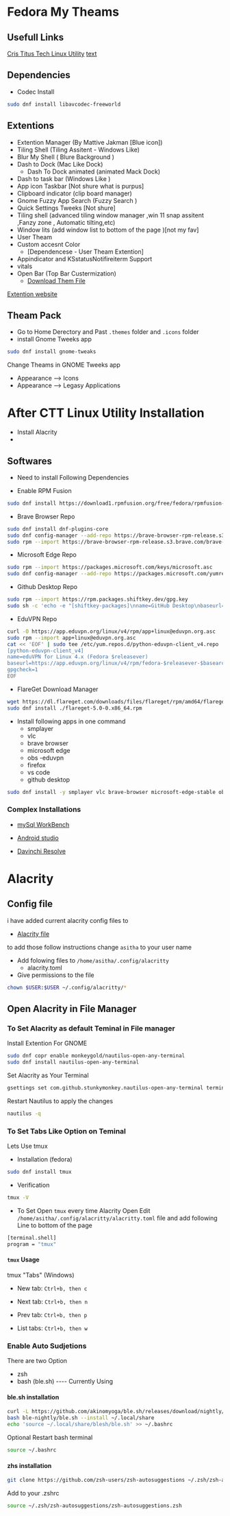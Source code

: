 # Fedora My Theams 

## Usefull Links 
[Cris Titus Tech Linux Utility](https://github.com/ChrisTitusTech/linutil.git)
[text](https://youtu.be/viffvWtMTdo)

## Dependencies 
- Codec Install 

```bash 
sudo dnf install libavcodec-freeworld
```

## Extentions 
- Extention Manager (By Mattive Jakman [Blue icon])
- Tiling Shell (Tiling Assitent - Windows Like)
- Blur My Shell ( Blure Background )
- Dash to Dock (Mac Like Dock)
    - Dash To Dock animated (animated Mack Dock)
- Dash to task bar (Windows Like )
- App icon Taskbar [Not shure what is purpus]
- Clipboard indicator (clip board manager)
- Gnome Fuzzy App Search (Fuzzy Search )
- Quick Settings Tweeks [Not shure]
- Tiling shell (advanced tiling window manager ,win 11 snap assitent ,Fanzy zone , Automatic tilting,etc)
- Window lits (add window list to bottom of the page )[not my fav]
- User Theam
- Custom accesnt Color 
    - [Dependencese - User Theam Extention]
- Appindicator and KSstatusNotifireiterm Support
- vitals
- Open Bar (Top Bar Custermization)
    - [Download Them File](/config/openbar)


[Extention website](https://extensions.gnome.org/extension/7065/tiling-shell/)

## Theam Pack 

- Go to Home Derectory and Past  `.themes` folder and `.icons` folder 
- install Gnome Tweeks app

```bash
sudo dnf install gnome-tweaks 
```

Change Theams in GNOME Tweeks app 

- Appearance --> Icons 
- Appearance --> Legasy Applications

# After CTT Linux Utility Installation 

- Install Alacrity  
- 
## Softwares 
- Need to install Following Dependencies

- Enable RPM Fusion 
```bash
sudo dnf install https://download1.rpmfusion.org/free/fedora/rpmfusion-free-release-$(rpm -E %fedora).noarch.rpm https://download1.rpmfusion.org/nonfree/fedora/rpmfusion-nonfree-release-$(rpm -E %fedora).noarch.rpm
```

- Brave Browser Repo
```bash
sudo dnf install dnf-plugins-core
sudo dnf config-manager --add-repo https://brave-browser-rpm-release.s3.brave.com/x86_64/
sudo rpm --import https://brave-browser-rpm-release.s3.brave.com/brave-core.asc
```
- Microsoft Edge Repo
```bash
sudo rpm --import https://packages.microsoft.com/keys/microsoft.asc
sudo dnf config-manager --add-repo https://packages.microsoft.com/yumrepos/edge
```
- Github Desktop Repo
```bash
sudo rpm --import https://rpm.packages.shiftkey.dev/gpg.key
sudo sh -c 'echo -e "[shiftkey-packages]\nname=GitHub Desktop\nbaseurl=https://rpm.packages.shiftkey.dev/rpm/\nenabled=1\ngpgcheck=1\nrepo_gpgcheck=1\ngpgkey=https://rpm.packages.shiftkey.dev/gpg.key" > /etc/yum.repos.d/shiftkey-packages.repo'
```

- EduVPN Repo
```bash 
curl -O https://app.eduvpn.org/linux/v4/rpm/app+linux@eduvpn.org.asc
sudo rpm --import app+linux@eduvpn.org.asc
cat << 'EOF' | sudo tee /etc/yum.repos.d/python-eduvpn-client_v4.repo
[python-eduvpn-client_v4]
name=eduVPN for Linux 4.x (Fedora $releasever)
baseurl=https://app.eduvpn.org/linux/v4/rpm/fedora-$releasever-$basearch
gpgcheck=1
EOF
```
- FlareGet Download Manager
```bash
wget https://dl.flareget.com/downloads/files/flareget/rpm/amd64/flareget-5.0-0.x86_64.rpm
sudo dnf install ./flareget-5.0-0.x86_64.rpm
```

- Install following apps in one command
    - smplayer
    - vlc
    - brave browser
    - microsoft edge
    - obs
    -eduvpn
    - firefox
    - vs code
    - github desktop
```bash
sudo dnf install -y smplayer vlc brave-browser microsoft-edge-stable obs-studio eduvpn-client firefox code github-desktop
```
### Complex Installations 
- [mySql WorkBench](/mysql-work-bench.md)

- [Android studio](/android-studio-setup.md)

- [Davinchi Resolve](/davinci-resolve-install.md) 
# Alacrity 
## Config file
i have added current alacrity config files to 
- [Alacrity file](/config/alacrity)

to add those follow instructions
change `asitha` to your user name 
- Add folowing files to `/home/asitha/.config/alacritty` 
    - alacrity.toml
- Give permissions to the file 
```bash
chown $USER:$USER ~/.config/alacritty/*
```

## Open Alacrity in File Manager 
### To Set Alacrity as default Teminal in File manager 

Install Extention For GNOME

```bash
sudo dnf copr enable monkeygold/nautilus-open-any-terminal
sudo dnf install nautilus-open-any-terminal

```

Set Alacrity as Your Terminal

```bash 
gsettings set com.github.stunkymonkey.nautilus-open-any-terminal terminal alacritty
```

Restart Nautilus to apply the changes

```bash
nautilus -q
```

### To Set Tabs Like Option on Teminal

Lets Use tmux 
- Installation (fedora)
```bash 
sudo dnf install tmux
```
- Verification
```bash
tmux -V
```
- To Set Open `tmux` every time Alacrity Open Edit `/home/asitha/.config/alacritty/alacritty.toml` file and 
add following Line to bottom of the page 

```bash
[terminal.shell]
program = "tmux"
```
#### `tmux` Usage 

tmux "Tabs" (Windows)

- New tab: `Ctrl+b, then c`

- Next tab: `Ctrl+b, then n`

- Prev tab: `Ctrl+b, then p`

- List tabs: `Ctrl+b, then w`

### Enable Auto Sudjetions 

There are two Option 
- zsh
- bash (ble.sh) ---- Currently Using

#### ble.sh installation
```bash
curl -L https://github.com/akinomyoga/ble.sh/releases/download/nightly/ble-nightly.tar.xz | tar xJf -
bash ble-nightly/ble.sh --install ~/.local/share
echo 'source ~/.local/share/blesh/ble.sh' >> ~/.bashrc

```
Optional 
Restart bash terminal
```bash
source ~/.bashrc
```

#### zhs installation
```bash
git clone https://github.com/zsh-users/zsh-autosuggestions ~/.zsh/zsh-autosuggestions
```

Add to your .zshrc 
```bash 
source ~/.zsh/zsh-autosuggestions/zsh-autosuggestions.zsh
```

